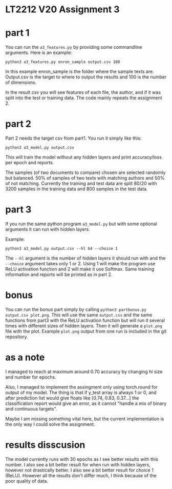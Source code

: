 # LT2212 V20 Assignment 3

# part 1

You can run the `a3_features.py` by providing some commandline arguments. Here is an example:

```
python3 a3_features.py enron_sample output.csv 100
```

In this example enron_sample is the folder where the sample texts are. Output.csv is the target to where to output the results and 100 is the number of dimensions.

In the result csv you will see features of each file, the author, and if it was split into the test or training data. The code mainly repeats the assignment 2.

# part 2

Part 2 needs the target csv from part1. You run it simply like this:

```
python3 a3_model.py output.csv 
```

This will train the model without any hidden layers and print accuracy/loss per epoch and reports.

The samples (of two documents to compare) chosen are selected randomly but balanced. 50% of samples of two texts with matching authors and 50% of not matching. Currently the training and test data are split 80/20 with 3200 samples in the training data and 800 samples in the test data.

# part 3

If you run the same python program `a3_model.py` but with some optional arguments it can run with hidden layers.

Example:

```
python3 a3_model.py output.csv --hl 64 --choice 1
```

The `--hl` argument is the number of hidden layers it should run with and the
`--choice` argument takes only 1 or 2. Using 1 will make the program use ReLU activation function and 2 will make it use Softmax. Same training information and reports will be printed as in part 2.

# bonus

You can run the bonus part simply by calling `python3 partbonus.py output.csv plot.png`. This will use the same `output.csv` and the same functions from part3 with the ReLU activation function but will run it several times with different sizes of hidden layers. Then it will generate a `plot.png` file with the plot. Example `plot.png` output from one run is included in the git repository.

# as a note

I managed to reach at maximum around 0.70 accuracy by changing hl size and number for epochs. 

Also, I managed to implement the assingment only using torch.round for output of my model.
The thing is that if y_test array is always 1 or 0, and after prediction list would give floats like [0.74, 0.83, 0.37...] 
the classification report would give an error, as it cannot "handle a mix of binary and continuous targets". 

Maybe I am missing something vital here, but the current implementation is the only way I could solve the assignment.

# results disscusion

The model currently runs with 30 epochs as I see better results with this number. I also see a bit better result for when run with hidden layers, 
however not drastically better.
I also see a bit better result for choice 1 (ReLU).  However all the results don't differ much, I think because of the poor quality of data.

